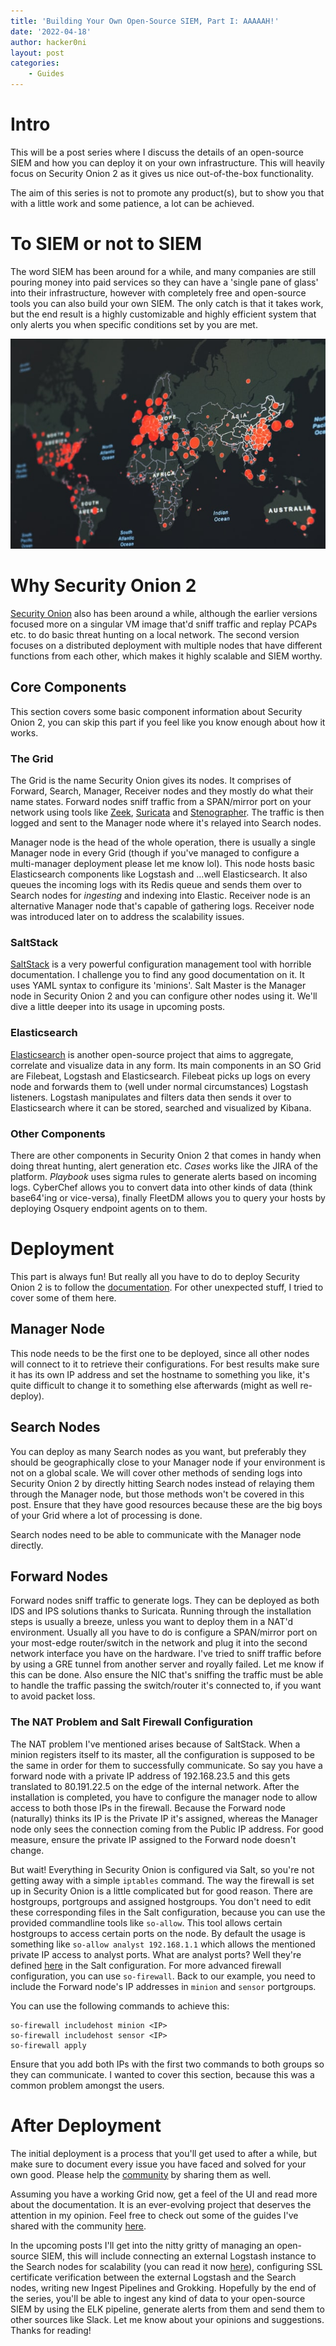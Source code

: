 ```yaml
---
title: 'Building Your Own Open-Source SIEM, Part I: AAAAAH!'
date: '2022-04-18'
author: hacker0ni
layout: post
categories:
    - Guides
---
```


# Intro
This will be a post series where I discuss the details of an open-source SIEM and how you can deploy it on your own infrastructure. This will heavily focus on Security Onion 2 as it gives us nice out-of-the-box functionality.

The aim of this series is not to promote any product(s), but to show you that with a little work and some patience, a lot can be achieved.

# To SIEM or not to SIEM
The word SIEM has been around for a while, and many companies are still pouring money into paid services so they can have a 'single pane of glass' into their infrastructure, however with completely free and open-source tools you can also build your own SIEM. The only catch is that it takes work, but the end result is a highly customizable and highly efficient system that only alerts you when specific conditions set by you are met.

![An unironic world-map image that's somehow associated with a SIEM](/assets/img/world-map.jpg)

# Why Security Onion 2
[Security Onion](https://docs.securityonion.net/en/2.3/about.html) also has been around a while, although the earlier versions focused more on a singular VM image that'd sniff traffic and replay PCAPs etc. to do basic threat hunting on a local network. The second version focuses on a distributed deployment with multiple nodes that have different functions from each other, which makes it highly scalable and SIEM worthy.

## Core Components
This section covers some basic component information about Security Onion 2, you can skip this part if you feel like you know enough about how it works.

### The Grid
The Grid is the name Security Onion gives its nodes. It comprises of Forward, Search, Manager, Receiver nodes and they mostly do what their name states. Forward nodes sniff traffic from a SPAN/mirror port on your network using tools like [Zeek](https://zeek.org/), [Suricata](https://suricata.io/) and [Stenographer](https://github.com/google/stenographer). The traffic is then logged and sent to the Manager node where it's relayed into Search nodes.

Manager node is the head of the whole operation, there is usually a single Manager node in every Grid (though if you've managed to configure a multi-manager deployment please let me know lol). This node hosts basic Elasticsearch components like Logstash and ...well Elasticsearch. It also queues the incoming logs with its Redis queue and sends them over to Search nodes for *ingesting* and indexing into Elastic. Receiver node is an alternative Manager node that's capable of gathering logs. Receiver node was introduced later on to address the scalability issues.

### SaltStack
[SaltStack](https://saltproject.io/) is a very powerful configuration management tool with horrible documentation. I challenge you to find any good documentation on it. It uses YAML syntax to configure its 'minions'. Salt Master is the Manager node in Security Onion 2 and you can configure other nodes using it. We'll dive a little deeper into its usage in upcoming posts.

### Elasticsearch
[Elasticsearch](https://www.elastic.co/) is another open-source project that aims to aggregate, correlate and visualize data in any form. Its main components in an SO Grid are Filebeat, Logstash and Elasticsearch. Filebeat picks up logs on every node and forwards them to (well under normal circumstances) Logstash listeners. Logstash manipulates and filters data then sends it over to Elasticsearch where it can be stored, searched and visualized by Kibana.

### Other Components
There are other components in Security Onion 2 that comes in handy when doing threat hunting, alert generation etc. *Cases* works like the JIRA of the platform. *Playbook*  uses sigma rules to generate alerts based on incoming logs. CyberChef allows you to convert data into other kinds of data (think base64'ing or vice-versa), finally FleetDM allows you to query your hosts by deploying Osquery endpoint agents on to them.

# Deployment
This part is always fun! But really all you have to do to deploy Security Onion 2 is to follow the [documentation](https://docs.securityonion.net/en/2.3/index.html). For other unexpected stuff, I tried to cover some of them here.

## Manager Node
This node needs to be the first one to be deployed, since all other nodes will connect to it to retrieve their configurations. For best results make sure it has its own IP address and set the hostname to something you like, it's quite difficult to change it to something else afterwards (might as well re-deploy).

## Search Nodes
You can deploy as many Search nodes as you want, but preferably they should be geographically close to your Manager node if your environment is not on a global scale. We will cover other methods of sending logs into Security Onion 2 by directly hitting Search nodes instead of relaying them through the Manager node, but those methods won't be covered in this post. Ensure that they have good resources because these are the big boys of your Grid where a lot of processing is done.

Search nodes need to be able to communicate with the Manager node directly.

## Forward Nodes
Forward nodes sniff traffic to generate logs. They can be deployed as both IDS and IPS solutions thanks to Suricata. Running through the installation steps is usually a breeze, unless you want to deploy them in a NAT'd environment. Usually all you have to do is configure a SPAN/mirror port on your most-edge router/switch in the network and plug it into the second network interface you have on the hardware. I've tried to sniff traffic before by using a GRE tunnel from another server and royally failed. Let me know if this can be done. Also ensure the NIC that's sniffing the traffic must be able to handle the traffic passing the switch/router it's connected to, if you want to avoid packet loss.

### The NAT Problem and Salt Firewall Configuration
The NAT problem I've mentioned arises because of SaltStack. When a minion registers itself to its master, all the configuration is supposed to be the same in order for them to successfully communicate. So say you have a forward node with a private IP address of 192.168.23.5 and this gets translated to 80.191.22.5 on the edge of the internal network. After the installation is completed, you have to configure the manager node to allow access to both those IPs in the firewall. Because the Forward node (naturally) thinks its IP is the Private IP it's assigned, whereas the Manager node only sees the connection coming from the Public IP address. For good measure, ensure the private IP assigned to the Forward node doesn't change.

But wait! Everything in Security Onion is configured via Salt, so you're not getting away with a simple `iptables` command. The way the firewall is set up in Security Onion is a little complicated but for good reason. There are hostgroups, portgroups and assigned hostgroups. You don't need to edit these corresponding files in the Salt configuration, because you can use the provided commandline tools like `so-allow`. This tool allows certain hostgroups to access certain ports on the node. By default the usage is something like `so-allow analyst 192.168.1.1` which allows the mentioned private IP access to analyst ports. What are analyst ports? Well they're defined [here](https://github.com/Security-Onion-Solutions/securityonion/blob/master/salt/firewall/assigned_hostgroups.map.yam) in the Salt configuration. For more advanced firewall configuration, you can use `so-firewall`. Back to our example, you need to include the Forward node's IP addresses in `minion` and `sensor` portgroups.

You can use the following commands to achieve this:
```
so-firewall includehost minion <IP>
so-firewall includehost sensor <IP>
so-firewall apply
```
Ensure that you add both IPs with the first two commands to both groups so they can communicate. I wanted to cover this section, because this was a common problem amongst the users.

# After Deployment
The initial deployment is a process that you'll get used to after a while, but make sure to document every issue you have faced and solved for your own good. Please help the [community](https://github.com/Security-Onion-Solutions/securityonion/discussions/) by sharing them as well.

Assuming you have a working Grid now, get a feel of the UI and read more about the documentation. It is an ever-evolving project that deserves the attention in my opinion. Feel free to check out some of the guides I've shared with the community [here](https://github.com/Security-Onion-Solutions/securityonion/discussions/categories/show-and-tell?discussions_q=author%3Ahacker0ni+category%3A%22Show+and+tell%22).

In the upcoming posts I'll get into the nitty gritty of managing an open-source SIEM, this will include connecting an external Logstash instance to the Search nodes for scalability (you can read it now [here](https://github.com/Security-Onion-Solutions/securityonion/discussions/5819)), configuring SSL certificate verification between the external Logstash and the Search nodes, writing new Ingest Pipelines and Grokking. Hopefully by the end of the series, you'll be able to ingest any kind of data to your open-source SIEM by using the ELK pipeline, generate alerts from them and send them to other sources like Slack. Let me know about your opinions and suggestions. Thanks for reading!
